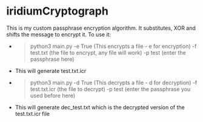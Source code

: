 # iridiumCryptograph

This is my custom passphrase encryption algorithm. It substitutes, XOR and shifts the message to encrypt it. To use it:  
- > python3 main.py -e True (This encrypts a file - e for encryption) -f test.txt (the file to encrypt, any file will work) -p test (enter the passphrase here)
- This will generate test.txt.icr
- > python3 main.py -d True (This decrypts a file - d for decryption) -f test.txt.icr (the file to decrypt) -p test (enter the passphrase you used before here)
- This will generate dec_test.txt which is the decrypted version of the test.txt.icr file
